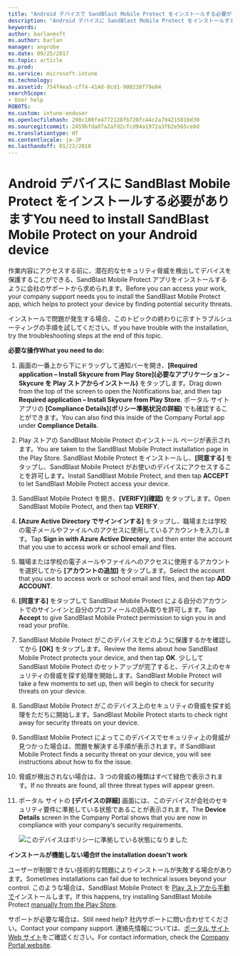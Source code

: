 ```yaml
---
title: "Android デバイスで SandBlast Mobile Protect をインストールする必要がある | Microsoft Docs"
description: "Android デバイスに SandBlast Mobile Protect をインストールする方法について説明します。"
keywords: 
author: barlanmsft
ms.author: barlan
manager: angrobe
ms.date: 09/25/2017
ms.topic: article
ms.prod: 
ms.service: microsoft-intune
ms.technology: 
ms.assetid: 754f4ea5-cff4-414d-8cd1-900238f79e84
searchScope:
- User help
ROBOTS: 
ms.custom: intune-enduser
ms.openlocfilehash: 290c100fe4772128fb720fc44c2a794215816d30
ms.sourcegitcommit: 2459bfda07a2afd2cfcd94a1972a3fb2e565ce8d
ms.translationtype: HT
ms.contentlocale: ja-JP
ms.lasthandoff: 01/22/2018
---
```

# <a name="you-need-to-install-sandblast-mobile-protect-on-your-android-device"></a><span data-ttu-id="58cbd-103">Android デバイスに SandBlast Mobile Protect をインストールする必要があります</span><span class="sxs-lookup"><span data-stu-id="58cbd-103">You need to install SandBlast Mobile Protect on your Android device</span></span>

<span data-ttu-id="58cbd-104">作業内容にアクセスする前に、潜在的なセキュリティ脅威を検出してデバイスを保護することができる、SandBlast Mobile Protect アプリをインストールするように会社のサポートから求められます。</span><span class="sxs-lookup"><span data-stu-id="58cbd-104">Before you can access your work, your company support needs you to install the SandBlast Mobile Protect app, which helps to protect your device by finding potential security threats.</span></span>

<span data-ttu-id="58cbd-105">インストールで問題が発生する場合、このトピックの終わりに示すトラブルシューティングの手順を試してください。</span><span class="sxs-lookup"><span data-stu-id="58cbd-105">If you have trouble with the installation, try the troubleshooting steps at the end of this topic.</span></span>

<span data-ttu-id="58cbd-106">**必要な操作**</span><span class="sxs-lookup"><span data-stu-id="58cbd-106">**What you need to do:**</span></span>

1. <span data-ttu-id="58cbd-107">画面の一番上から下にドラッグして通知バーを開き、**[Required application – Install Skycure from Play Store]\(必要なアプリケーション – Skycure を Play ストアからインストール)** をタップします。</span><span class="sxs-lookup"><span data-stu-id="58cbd-107">Drag down from the top of the screen to open the Notifications bar, and then tap **Required application – Install Skycure from Play Store**.</span></span> <span data-ttu-id="58cbd-108">ポータル サイト アプリの __[Compliance Details]\(ポリシー準拠状況の詳細)__ でも確認することができます。</span><span class="sxs-lookup"><span data-stu-id="58cbd-108">You can also find this inside of the Company Portal app under __Compliance Details__.</span></span>

2. <span data-ttu-id="58cbd-109">Play ストアの SandBlast Mobile Protect のインストール ページが表示されます。</span><span class="sxs-lookup"><span data-stu-id="58cbd-109">You are taken to the SandBlast Mobile Protect installation page in the Play Store.</span></span> <span data-ttu-id="58cbd-110">SandBlast Mobile Protect をインストールし、**[同意する]** をタップし、SandBlast Mobile Protect がお使いのデバイスにアクセスすることを許可します。</span><span class="sxs-lookup"><span data-stu-id="58cbd-110">Install SandBlast Mobile Protect, and then tap **ACCEPT** to let SandBlast Mobile Protect access your device.</span></span>

3. <span data-ttu-id="58cbd-111">SandBlast Mobile Protect を開き、**[VERIFY]\(確認)** をタップします。</span><span class="sxs-lookup"><span data-stu-id="58cbd-111">Open SandBlast Mobile Protect, and then tap **VERIFY**.</span></span>

4. <span data-ttu-id="58cbd-112">**[Azure Active Directory でサインインする]** をタップし、職場または学校の電子メールやファイルへのアクセスに使用しているアカウントを入力します。</span><span class="sxs-lookup"><span data-stu-id="58cbd-112">Tap **Sign in with Azure Active Directory**, and then enter the account that you use to access work or school email and files.</span></span>

5. <span data-ttu-id="58cbd-113">職場または学校の電子メールやファイルへのアクセスに使用するアカウントを選択してから **[アカウントの追加]** をタップします。</span><span class="sxs-lookup"><span data-stu-id="58cbd-113">Select the account that you use to access work or school email and files, and then tap **ADD ACCOUNT**.</span></span>

6. <span data-ttu-id="58cbd-114">**[同意する]** をタップして SandBlast Mobile Protect による自分のアカウントでのサインインと自分のプロフィールの読み取りを許可します。</span><span class="sxs-lookup"><span data-stu-id="58cbd-114">Tap **Accept** to give SandBlast Mobile Protect permission to sign you in and read your profile.</span></span>

7. <span data-ttu-id="58cbd-115">SandBlast Mobile Protect がこのデバイスをどのように保護するかを確認してから **[OK]** をタップします。</span><span class="sxs-lookup"><span data-stu-id="58cbd-115">Review the items about how SandBlast Mobile Protect protects your device, and then tap **OK**.</span></span> <span data-ttu-id="58cbd-116">少しして SandBlast Mobile Protect のセットアップが完了すると、デバイス上のセキュリティの脅威を探す処理を開始します。</span><span class="sxs-lookup"><span data-stu-id="58cbd-116">SandBlast Mobile Protect will take a few moments to set up, then will begin to check for security threats on your device.</span></span>

8. <span data-ttu-id="58cbd-117">SandBlast Mobile Protect がこのデバイス上のセキュリティの脅威を探す処理をただちに開始します。</span><span class="sxs-lookup"><span data-stu-id="58cbd-117">SandBlast Mobile Protect starts to check right away for security threats on your device.</span></span>

9.  <span data-ttu-id="58cbd-118">SandBlast Mobile Protect によってこのデバイスでセキュリティ上の脅威が見つかった場合は、問題を解決する手順が表示されます。</span><span class="sxs-lookup"><span data-stu-id="58cbd-118">If SandBlast Mobile Protect finds a security threat on your device, you will see instructions about how to fix the issue.</span></span>

10.  <span data-ttu-id="58cbd-119">脅威が検出されない場合は、3 つの脅威の種類はすべて緑色で表示されます。</span><span class="sxs-lookup"><span data-stu-id="58cbd-119">If no threats are found, all three threat types will appear green.</span></span>

11. <span data-ttu-id="58cbd-120">ポータル サイトの **[デバイスの詳細]** 画面には、このデバイスが会社のセキュリティ要件に準拠している状態であることが表示されます。</span><span class="sxs-lookup"><span data-stu-id="58cbd-120">The **Device Details** screen in the Company Portal shows that you are now in compliance with your company’s security requirements.</span></span>

    ![このデバイスはポリシーに準拠している状態になりました](./media/mtd-device-now-compliant-android.png)

<span data-ttu-id="58cbd-122">**インストールが機能しない場合**</span><span class="sxs-lookup"><span data-stu-id="58cbd-122">**If the installation doesn't work**</span></span>

<span data-ttu-id="58cbd-123">ユーザーが制御できない技術的な問題によりインストールが失敗する場合があります。</span><span class="sxs-lookup"><span data-stu-id="58cbd-123">Sometimes installations can fail due to technical issues beyond your control.</span></span> <span data-ttu-id="58cbd-124">このような場合は、SandBlast Mobile Protect を [Play ストアから手動で](https://play.google.com/store/apps/details?id=com.lacoon.security.fox)インストールします。</span><span class="sxs-lookup"><span data-stu-id="58cbd-124">If this happens, try installing SandBlast Mobile Protect [manually from the Play Store](https://play.google.com/store/apps/details?id=com.lacoon.security.fox).</span></span>

<span data-ttu-id="58cbd-125">サポートが必要な場合は、</span><span class="sxs-lookup"><span data-stu-id="58cbd-125">Still need help?</span></span> <span data-ttu-id="58cbd-126">社内サポートに問い合わせてください。</span><span class="sxs-lookup"><span data-stu-id="58cbd-126">Contact your company support.</span></span> <span data-ttu-id="58cbd-127">連絡先情報については、[ポータル サイト Web サイト](https://portal.manage.microsoft.com#HelpDeskDialog)をご確認ください。</span><span class="sxs-lookup"><span data-stu-id="58cbd-127">For contact information, check the [Company Portal website](https://portal.manage.microsoft.com#HelpDeskDialog).</span></span>
